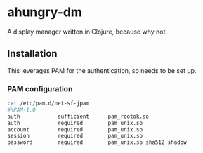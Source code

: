 # ahungry-dm

A display manager written in Clojure, because why not.

## Installation

This leverages PAM for the authentication, so needs to be set up.

### PAM configuration

```sh
cat /etc/pam.d/net-sf-jpam
#%PAM-1.0
auth            sufficient      pam_rootok.so
auth            required        pam_unix.so
account         required        pam_unix.so
session         required        pam_unix.so
password        required        pam_unix.so sha512 shadow
```
